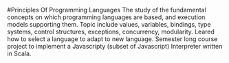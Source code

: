 #Principles Of Programming Languages
The study of the fundamental concepts on which programming languages are based, and execution models supporting them. Topic include values, variables, bindings, type systems, control structures, exceptions, concurrency, modularity. Leared how to select a language to adapt to new language. Semester long course project to implement a Javascripty (subset of Javascript) Interpreter written in Scala. 
